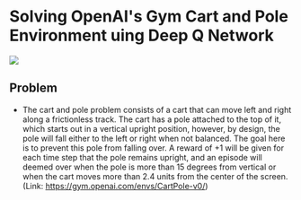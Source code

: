 # Solving OpenAI's Gym Cart and Pole Environment uing Deep Q Network

<img src="https://github.com/saty99/Deep-Q-Network-OpenAI-s-Gym-Cart-and-Pole-Environment
/Image1.jpg"/>

## Problem
- The cart and pole problem consists of a cart that can move left and right along a frictionless track. The cart has a pole attached to the top of it, which starts out in a vertical upright position, however, by design, the pole will fall either to the left or right when not balanced. The goal here is to prevent this pole from falling over. A reward of +1 will be given for each time step that the pole remains upright, and an episode will deemed over when the pole is more than 15 degrees from vertical or when the cart moves more than  2.4 units from the center of the screen. (Link: https://gym.openai.com/envs/CartPole-v0/)

